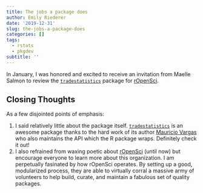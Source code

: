 ```yaml
---
title: The jobs a package does
author: Emily Riederer
date: '2019-12-31'
slug: the-jobs-a-package-does
categories: []
tags:
  - rstats
  - pkgdev
subtitle: ''
---
```


In January, I was honored and excited to receive an invitation from Maelle Salmon to review the [`tradestatistics`](https://ropensci.github.io/tradestatistics/) package for [rOpenSci](https://ropensci.org/).

## Closing Thoughts

As a few disjointed points of emphasis:

1. I said relatively little about the package itself. [`tradestatistics`](https://ropensci.github.io/tradestatistics/) is an awesome package thanks to the hard work of its author [Mauricio Vargas](https://twitter.com/pachamaltese) who also maintains the API which the R package wraps. Definitely check it out!
2. I also refrained from waxing poetic about [rOpenSci](https://ropensci.org/) (until now) but encourage everyone to learn more about this organization. I am perpetually fasinated by how rOpenSci operates. By setting up a good, modularized process, they are able to virtually corral a massive army of volunteers to help build, curate, and maintain a fabulous set of quality packages.
